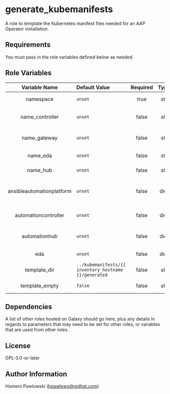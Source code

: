 generate_kubemanifests
=========

A role to template the Kubernetes manifest files needed for an AAP Operator installation.

Requirements
------------

You must pass in the role variables defined below as needed.

Role Variables
--------------

| Variable Name | Default Value | Required | Type | Description |
| :---: | :--- | :---: | :---: | :---: |
|namespace|`unset`|true|str|The OCP namespace to use for created resources|
|name_controller|`unset`|false|str|The name of the created AutomationController resources|
|name_gateway|`unset`|false|str|The name of the created AutomationAutomationPlatform resource|
|name_eda|`unset`|false|str|The name of the created AutomationHub resource|
|name_hub|`unset`|false|str|The name of the created EDA resource|
|ansibleautomationplatform|`unset`|false|dict|The dictionary configuration for the AnsibleAutomationPlatform resource|
|automationcontroller|`unset`|false|dict|The dictionary configuration for the AutomationController resource|
|automationhub|`unset`|false|dict|The dictionary configuration for the AutomationHub resource|
|eda|`unset`|false|dict|The dictionary configuration for the EDA resource|
|template_dir|`../kubemanifests/{{ inventory_hostname }}/generated`|false|str|The directory to generate the kubemanifests in|
|template_empty|`false`|false|str|Whether to delete existing files in the template directory|

Dependencies
------------

A list of other roles hosted on Galaxy should go here, plus any details in regards to parameters that may need to be set for other roles, or variables that are used from other roles.

License
-------

GPL-3.0-or-later

Author Information
------------------

Homero Pawlowski (hpawlows@redhat.com)
